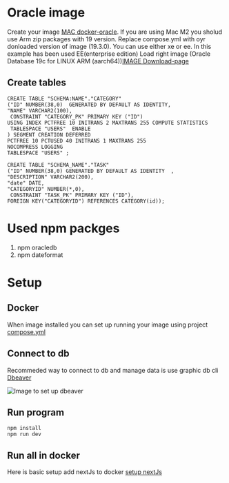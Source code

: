 # Oracle image
Create your image  [MAC docker-oracle](https://www.petefreitag.com/item/886.cfm/).
If you are using Mac M2 you sholud use Arm zip packages with 19 version. Replace compose.yml with oyr donloaded version of image (19.3.0).
You can use either xe or ee. In this example has been used EE(enterprise edition)
Load right image (Oracle Database 19c for LINUX ARM (aarch64))[IMAGE Download-page](https://www.oracle.com/database/technologies/oracle-database-software-downloads.html#db_ee)
## Create tables
    CREATE TABLE "SCHEMA:NAME"."CATEGORY" 
    ("ID" NUMBER(38,0)  GENERATED BY DEFAULT AS IDENTITY,
	"NAME" VARCHAR2(100), 
	 CONSTRAINT "CATEGORY_PK" PRIMARY KEY ("ID")
    USING INDEX PCTFREE 10 INITRANS 2 MAXTRANS 255 COMPUTE STATISTICS 
     TABLESPACE "USERS"  ENABLE
    ) SEGMENT CREATION DEFERRED 
    PCTFREE 10 PCTUSED 40 INITRANS 1 MAXTRANS 255 
    NOCOMPRESS LOGGING
    TABLESPACE "USERS" ;
	
	CREATE TABLE "SCHEMA_NAME"."TASK" 
    ("ID" NUMBER(38,0) GENERATED BY DEFAULT AS IDENTITY  , 
	"DESCRIPTION" VARCHAR2(200), 
	"date" DATE, 
	"CATEGORYID" NUMBER(*,0), 
	 CONSTRAINT "TASK_PK" PRIMARY KEY ("ID"),
	FOREIGN KEY("CATEGORYID") REFERENCES CATEGORY(id));




# Used npm packges
<ol>
 <li> npm oracledb </li>
 <li> npm dateformat </li>
</ol>
 
 # Setup

 ## Docker

When image installed you can set up running your image using project [compose.yml](/nextjs-blog/compose.yml)

## Connect to db
Recommeded way to connect to db and manage data is use graphic db cli [Dbeaver](https://dbeaver.io)

![Image to set up dbeaver](/nextjs-blog/images/dbeaver.png)


 ## Run program

  ```npm install``` <br>
  ```npm run dev```

  ## Run all in docker
  Here is basic setup add nextJs to docker [setup nextJs](https://geshan.com.np/blog/2023/01/nextjs-docker/) 


  